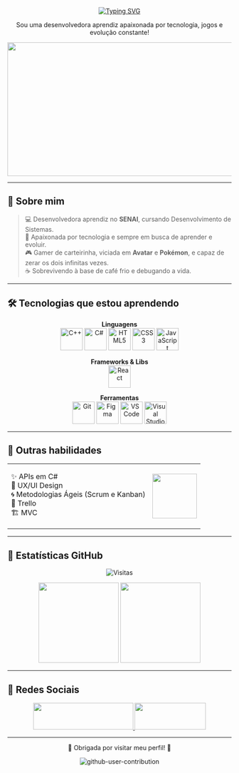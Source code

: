 <div align="center">

<!-- ✨ Typing Effect -->
[![Typing SVG](https://readme-typing-svg.herokuapp.com?font=Press+Start+2P&size=20&duration=2500&pause=800&color=6A41CD&center=true&vCenter=true&width=900&height=60&lines=Ol%C3%A1%2C+bem-vindo%28a%29;Hi%2C+Welcome)](https://git.io/typing-svg)

Sou uma desenvolvedora aprendiz apaixonada por tecnologia, jogos e evolução constante!  

<img width="4950" height="300" alt="Banner" src="https://github.com/user-attachments/assets/bcfc2f0f-d7a1-420c-987c-2a618d7cd526" />

</div>

---

## 💬 Sobre mim
> 💻 Desenvolvedora aprendiz no **SENAI**, cursando Desenvolvimento de Sistemas.  
> 🚀 Apaixonada por tecnologia e sempre em busca de aprender e evoluir.  
> 🎮 Gamer de carteirinha, viciada em **Avatar** e **Pokémon**, e capaz de zerar os dois infinitas vezes.  
> ☕ Sobrevivendo à base de café frio e debugando a vida.  

---

## 🛠️ Tecnologias que estou aprendendo

<div align="center">
  
**Linguagens**  
<img src="https://cdn.jsdelivr.net/gh/devicons/devicon/icons/cplusplus/cplusplus-plain.svg" width="50" title="C++"/>
<img src="https://cdn.jsdelivr.net/gh/devicons/devicon/icons/csharp/csharp-original.svg" width="50" title="C#"/>
<img src="https://cdn.jsdelivr.net/gh/devicons/devicon/icons/html5/html5-original.svg" width="50" title="HTML5"/>
<img src="https://cdn.jsdelivr.net/gh/devicons/devicon/icons/css3/css3-original.svg" width="50" title="CSS3"/>
<img src="https://cdn.jsdelivr.net/gh/devicons/devicon/icons/javascript/javascript-original.svg" width="50" title="JavaScript"/>

**Frameworks & Libs**  
<img src="https://cdn.jsdelivr.net/gh/devicons/devicon/icons/react/react-original.svg" width="50" title="React"/>

**Ferramentas**  
<img src="https://cdn.jsdelivr.net/gh/devicons/devicon/icons/git/git-original.svg" width="50" title="Git"/>
<img src="https://cdn.jsdelivr.net/gh/devicons/devicon/icons/figma/figma-original.svg" width="50" title="Figma"/>
<img src="https://cdn.jsdelivr.net/gh/devicons/devicon/icons/vscode/vscode-original.svg" width="50" title="VS Code"/>
<img src="https://cdn.jsdelivr.net/gh/devicons/devicon/icons/visualstudio/visualstudio-plain.svg" width="50" title="Visual Studio"/>

</div>

---

## 🧠 Outras habilidades

<table align="center" border="0" cellspacing="0" cellpadding="0">
<tr>
<td align="left">

✨ APIs em C#  
🎨 UX/UI Design  
🌀 Metodologias Ágeis (Scrum e Kanban)  
📌 Trello  
🏗️ MVC  

</td>
<td align="center">
<img src="https://media.tenor.com/U0L7fmkcNo0AAAAi/uxie-shiny.gif" width="100"/>
</td>
</tr>
</table>


---

## 👾 Estatísticas GitHub

<div align="center">

![Visitas](https://komarev.com/ghpvc/?username=Yasmin-Machado-da-Silva&color=6a41cd&style=flat-square)

<img src="https://github-readme-streak-stats.herokuapp.com/?user=Yasmin-Machado-da-Silva&theme=midnight-purple&hide_border=true" height="180em" />
<img src="https://github-readme-stats.vercel.app/api/top-langs/?username=Yasmin-Machado-da-Silva&layout=compact&langs_count=7&bg_color=000000&title_color=6a41cd&text_color=ffffff&hide_border=true" height="180em" />

</div>

---

## 🎀 Redes Sociais

<div align="center">
  <a href="https://www.instagram.com/y4smin_machad0/" target="_blank">
    <img src="https://img.shields.io/badge/Instagram-6a41cd?style=for-the-badge&logo=instagram&logoColor=white" width="225" height="60"/>
  </a>
  <a href="mailto:yasminmachadodasilva01@gmail.com">
    <img src="https://img.shields.io/badge/Gmail-6a41cd?style=for-the-badge&logo=gmail&logoColor=white" width="160" height="60"/>
  </a>
</div>

---

<div align="center">
🌸 Obrigada por visitar meu perfil! 🌸  

![github-user-contribution](https://github.com/user-attachments/assets/2e06722f-1a6f-4042-8a17-a2810fc17978)
<svg viewBox="-16 -32 880 192" width="880" height="192" xmlns="http://www.w3.org/2000/svg">
</div>
